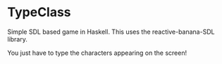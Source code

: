 TypeClass
=========

Simple SDL based game in Haskell. This uses the reactive-banana-SDL library.

You just have to type the characters appearing on the screen!
